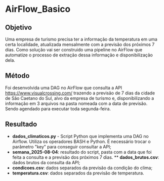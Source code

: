 # AirFlow_Basico
## Objetivo
Uma empresa de turismo precisa ter a informação da temperatura em uma certa localidade, atualizada mensalmente com a previsão dos próximos 7 dias. Como solução vai ser construido uma pipeline no AirFlow que automatize o processo de extração dessa informação e disponibilização dela.
## Método
Foi desenvolvida uma DAG no AirFlow que consulta a API https://www.visualcrossing.com/ trazendo a previsão de 7 dias da cidade de São Caetano do Sul, alvo da empresa de turismo e, disponibilizando a informação em 3 arquivos na pasta nomeada com a data de previsão. Sendo agendado para executar toda segunda-feira.
## Resultado
* **dados_climaticos.py** - Script Python que implementa uma DAG no Airflow. Utiliza os operadores BASH e Python. É necessário trocar o parâmetro "key" para conseguir consultar a API;
* **semana_2025-08-04**: resultado do script, pasta com a data que foi feita a consulta e a previsão dos próximos 7 dias.
** **dados_brutos.csv**: dados brutos da consulta da API;
* **condicoes.csv**: dados separados da previsão da condição do clima;
* **temperatura.csv**: dados separados da previsão de temperatura.
